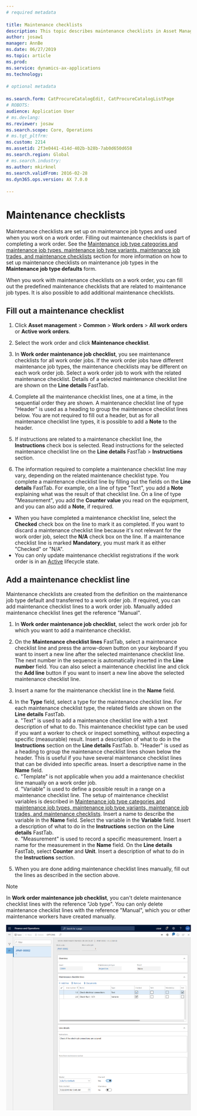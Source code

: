 ```yaml
---
# required metadata

title: Maintenance checklists
description: This topic describes maintenance checklists in Asset Management.
author: josaw1
manager: AnnBe
ms.date: 06/27/2019
ms.topic: article
ms.prod: 
ms.service: dynamics-ax-applications
ms.technology: 

# optional metadata

ms.search.form: CatProcureCatalogEdit, CatProcureCatalogListPage
# ROBOTS: 
audience: Application User
# ms.devlang: 
ms.reviewer: josaw
ms.search.scope: Core, Operations
# ms.tgt_pltfrm: 
ms.custom: 2214
ms.assetid: 2f3e0441-414d-402b-b28b-7ab0d650d658
ms.search.region: Global
# ms.search.industry: 
ms.author: mkirknel
ms.search.validFrom: 2016-02-28
ms.dyn365.ops.version: AX 7.0.0

---
```



# Maintenance checklists

Maintenance checklists are set up on maintenance job types and used when you work on a work order. Filling out maintenance checklists is part of completing a work order. See the [Maintenance job type categories and maintenance job types, maintenance job type variants, maintenance job trades, and maintenance checklists](../setup-for-work-orders/job-groups-and-job-types-variants-trades-and-checklists.md) section for more information on how to set up maintenance checklists on maintenance job types in the **Maintenance job type defaults** form.

When you work with maintenance checklists on a work order, you can fill out the predefined maintenance checklists that are related to maintenance job types. It is also possible to add additional maintenance checklists.

## Fill out a maintenance checklist

1. Click **Asset management** > **Common** > **Work orders** > **All work orders** or **Active work orders**.

2. Select the work order and click **Maintenance checklist**.

3. In **Work order maintenance job checklist**, you see maintenance checklists for all work order jobs. If the work order jobs have different maintenance job types, the maintenance checklists may be different on each work order job. Select a work order job to work with the related maintenance checklist. Details of a selected maintenance checklist line are shown on the **Line details** FastTab.

4. Complete all the maintenance checklist lines, one at a time, in the sequential order they are shown. A maintenance checklist line of type "Header" is used as a heading to group the maintenance checklist lines below. You are not required to fill out a header, but as for all maintenance checklist line types, it is possible to add a **Note** to the header.

5. If instructions are related to a maintenance checklist line, the **Instructions** check box is selected. Read instructions for the selected maintenance checklist line on the **Line details** FastTab > **Instructions** section.

6. The information required to complete a maintenance checklist line may vary, depending on the related maintenance checklist type. You complete a maintenance checklist line by filling out the fields on the **Line details** FastTab. For example, on a line of type "Text", you add a **Note** explaining what was the result of that checklist line. On a line of type "Measurement", you add the **Counter value** you read on the equipment, and you can also add a **Note**, if required.

- When you have completed a maintenance checklist line, select the **Checked** check box on the line to mark it as completed. If you want to discard a maintenance checklist line because it's not relevant for the work order job, select the **N/A** check box on the line. If a maintenance checklist line is marked **Mandatory**, you must mark it as either "Checked" or "N/A".  
- You can only update maintenance checklist registrations if the work order is in an [Active](../setup-for-work-orders/work-order-stages.md) lifecycle state.  


## Add a maintenance checklist line

Maintenance checklists are created from the definition on the maintenance job type default and transferred to a work order job. If required, you can add maintenance checklist lines to a work order job. Manually added maintenance checklist lines get the reference "Manual".

1. In **Work order maintenance job checklist**, select the work order job for which you want to add a maintenance checklist.

2. On the **Maintenance checklist lines** FastTab, select a maintenance checklist line and press the arrow-down button on your keyboard if you want to insert a new line after the selected maintenance checklist line. The next number in the sequence is automatically inserted in the **Line number** field. You can also select a maintenance checklist line and click the **Add line** button if you want to insert a new line above the selected maintenance checklist line.

3. Insert a name for the maintenance checklist line in the **Name** field.

4. In the **Type** field, select a type for the maintenance checklist line. For each maintenance checklist type, the related fields are shown on the **Line details** FastTab.  
  a. "Text" is used to add a maintenance checklist line with a text description of what to do. This maintenance checklist type can be used if you want a worker to check or inspect something, without expecting a specific (measurable) result. Insert a description of what to do in the **Instructions** section on the **Line details** FastTab. 
  b. "Header" is used as a heading to group the maintenance checklist lines shown below the header. This is useful if you have several maintenance checklist lines that can be divided into specific areas. Insert a descriptive name in the **Name** field.  
  c. "Template" is not applicable when you add a maintenance checklist line manually on a work order job.  
  d. "Variable" is used to define a possible result in a range on a maintenance checklist line. The setup of maintenance checklist variables is described in [Maintenance job type categories and maintenance job types, maintenance job type variants, maintenance job trades, and maintenance checklists](../setup-for-work-orders/job-groups-and-job-types-variants-trades-and-checklists.md). Insert a name to describe the variable in the **Name** field. Select the variable in the **Variable** field. Insert a description of what to do in the **Instructions** section on the **Line details** FastTab.  
  e. "Measurement" is used to record a specific measurement. Insert a name for the measurement in the **Name** field. On the **Line details** FastTab, select **Counter** and **Unit**. Insert a description of what to do in the **Instructions** section.  

5. When you are done adding maintenance checklist lines manually, fill out the lines as described in the section above.

>[!NOTE]
>In **Work order maintenance job checklist**, you can't delete maintenance checklist lines with the reference "Job type". You can only delete maintenance checklist lines with the reference "Manual", which you or other maintenance workers have created manually.


![Figure 1](media/14-work-orders.png)

